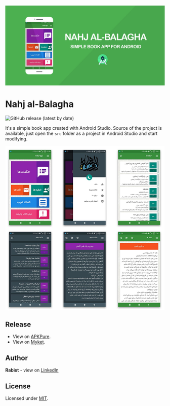 ![catalog](docs/catalog.jpg)

# Nahj al-Balagha

![GitHub release (latest by date)](https://img.shields.io/github/v/release/geraked/application-nahj)

It's a simple book app created with Android Studio. Source of the project is available, just open the `src` folder as a project in Android Studio and start modifying.

![screenshot](docs/screenshot.jpg)

## Release
- View on [APKPure](https://apkpure.com/p/ir.geraked.nahj).
- View on [Myket](https://myket.ir/app/ir.geraked.nahj).

## Author
**Rabist** - view on [LinkedIn](https://www.linkedin.com/in/rabist)

## License
Licensed under [MIT](LICENSE).

